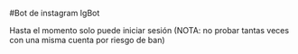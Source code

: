 #Bot de instagram IgBot

Hasta el momento solo puede iniciar sesión (NOTA: no probar tantas veces con una misma cuenta por riesgo de ban)